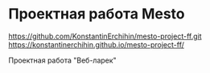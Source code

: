 # Проектная работа Mesto
https://github.com/KonstantinErchihin/mesto-project-ff.git
 https://konstantinerchihin.github.io/mesto-project-ff/
 
 Проектная работа "Веб-ларек"
